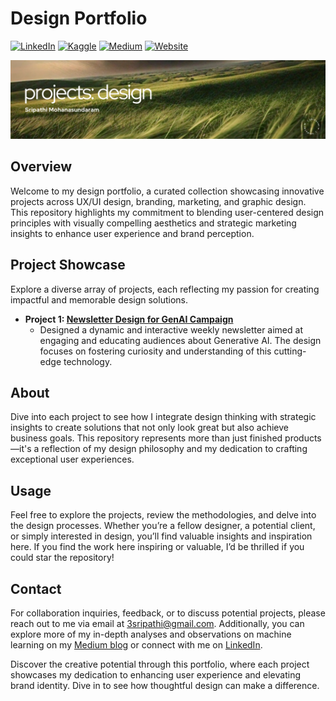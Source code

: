 # Design Portfolio
[![LinkedIn](https://img.shields.io/badge/LinkedIn-Connect-8A2BE2)](https://www.linkedin.com/in/sripathi-mohanasundaram/) [![Kaggle](https://img.shields.io/badge/Kaggle-Follow-8A2BE2)](https://www.kaggle.com/microize) [![Medium](https://img.shields.io/badge/Medium-Follow-8A2BE2)](https://medium.com/@3sripathi) [![Website](https://img.shields.io/badge/Website-Connect-8A2BE2)](https://sripathim.com/)


![Design Portfolio](Projects_Design.png)

## Overview
Welcome to my design portfolio, a curated collection showcasing innovative projects across UX/UI design, branding, marketing, and graphic design. This repository highlights my commitment to blending user-centered design principles with visually compelling aesthetics and strategic marketing insights to enhance user experience and brand perception.

## Project Showcase
Explore a diverse array of projects, each reflecting my passion for creating impactful and memorable design solutions.

- **Project 1: [Newsletter Design for GenAI Campaign](https://github.com/microize/Projects_Design/tree/main/01.newsletter_template_design_genai_campaign)**
  - Designed a dynamic and interactive weekly newsletter aimed at engaging and educating audiences about Generative AI. The design focuses on fostering curiosity and understanding of this cutting-edge technology.

## About
Dive into each project to see how I integrate design thinking with strategic insights to create solutions that not only look great but also achieve business goals. This repository represents more than just finished products—it's a reflection of my design philosophy and my dedication to crafting exceptional user experiences.

## Usage
Feel free to explore the projects, review the methodologies, and delve into the design processes. Whether you’re a fellow designer, a potential client, or simply interested in design, you’ll find valuable insights and inspiration here. If you find the work here inspiring or valuable, I’d be thrilled if you could star the repository!

## Contact
For collaboration inquiries, feedback, or to discuss potential projects, please reach out to me via email at [3sripathi@gmail.com](mailto:3sripathi@gmail.com). Additionally, you can explore more of my in-depth analyses and observations on machine learning on my [Medium blog](https://medium.com/@3sripathi) or connect with me on [LinkedIn](https://www.linkedin.com/in/sripathi-mohanasundaram/).

Discover the creative potential through this portfolio, where each project showcases my dedication to enhancing user experience and elevating brand identity. Dive in to see how thoughtful design can make a difference.
